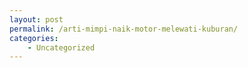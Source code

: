 ```yaml
---
layout: post
permalink: /arti-mimpi-naik-motor-melewati-kuburan/
categories:
    - Uncategorized
---
```


